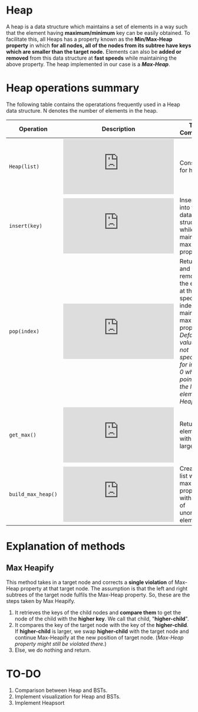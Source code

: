 # Heap

A heap is a data structure which maintains a set of elements in a way such that the element having **maximum/minimum** key can be easily obtained. To facilitate this, all Heaps has a property known as the **Min/Max-Heap property** in which **for all nodes, all of the nodes from its subtree have keys which are smaller than the target node.** Elements can also be **added or removed** from this data structure at **fast speeds** while maintaining the above property. The heap implemented in our case is a ***Max-Heap***.

# Heap operations summary

The following table contains the operatations frequently used in a Heap data structure. N denotes the number of elements in the heap.

|Operation|Description|Time Complexity|
|----------------|-------------------------------|-----------------------------|
`Heap(list)`|![equation](https://latex.codecogs.com/png.latex?O%281%29)|Constructor for heap.
`insert(key)`|![equation](https://latex.codecogs.com/png.latex?O%28%5Clog%20n%20%29)|Inserts *key* into the data structure while maintaining max-heap property.
`pop(index)`|![equation](https://latex.codecogs.com/png.latex?O%28%5Clog%20n%20%29)|Returns and removes the element at the specified index while maintaining max-heap property. *Default value (if not specified) for index is 0 which points to the largest element in Heap.*
`get_max()`|![equation](https://latex.codecogs.com/png.latex?O%281%29)|Returns the element with the largest key.
`build_max_heap()`|![equation](https://latex.codecogs.com/png.latex?O%28n%20%29)|Creates a list with max-heap property with a list of unordered elements.

# Explanation of methods
## Max Heapify
This method takes in a target node and corrects a **single violation** of Max-Heap property at that target node. The assumption is that the left and right subtrees of the target node fulfils the Max-Heap property. So, these are the steps taken by Max Heapify.

1. It retrieves the keys of the child nodes and **compare them** to get the node of the child with the **higher key**. We call that child, "**higher-child**".
2. It compares the key of the target node with the key of the **higher-child**. If **higher-child** is larger, we swap **higher-child** with the target node and continue Max-Heapify at the new position of target node. (*Max-Heap property might still be violated there.*)
3. Else, we do nothing and return.

# TO-DO
1. Comparison between Heap and BSTs.
2. Implement visualization for Heap and BSTs.
3. Implement Heapsort